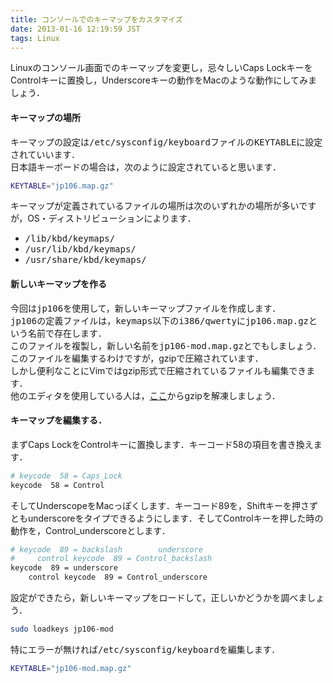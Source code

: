 ```yaml
---
title: コンソールでのキーマップをカスタマイズ
date: 2013-01-16 12:19:59 JST
tags: Linux
---
```


Linuxのコンソール画面でのキーマップを変更し，忌々しいCaps LockキーをControlキーに置換し，Underscoreキーの動作をMacのような動作にしてみましょう．

#### キーマップの場所

キーマップの設定は<span style="font-family:monospace">/etc/sysconfig/keyboard</span>ファイルの<span style="font-family:monospace">KEYTABLE</span>に設定されていいます．  
日本語キーボードの場合は，次のように設定されていると思います．

```sh
KEYTABLE="jp106.map.gz"
```

キーマップが定義されているファイルの場所は次のいずれかの場所が多いですが，OS・ディストリビューションによります．

- <span style="font-family:monospace">/lib/kbd/keymaps/</span>
- <span style="font-family:monospace">/usr/lib/kbd/keymaps/</span>
- <span style="font-family:monospace">/usr/share/kbd/keymaps/</span>

#### 新しいキーマップを作る

今回は<span style="font-family:monospace">jp106</span>を使用して，新しいキーマップファイルを作成します．  
<span style="font-family:monospace">jp106</span>の定義ファイルは，<span style="font-family:monospace">keymaps</span>以下の<span style="font-family:monospace">i386/qwerty</span>に<span style="font-family:monospace">jp106.map.gz</span>という名前で存在します．  
このファイルを複製し，新しい名前を<span style="font-family:monospace">jp106-mod.map.gz</span>とでもしましょう．  
このファイルを編集するわけですが，gzipで圧縮されています．  
しかし便利なことにVimではgzip形式で圧縮されているファイルも編集できます．  
他のエディタを使用している人は，[ここ](https://www.google.co.jp/search?q=gzip+使い方)からgzipを解凍しましょう．



#### キーマップを編集する．

まずCaps LockをControlキーに置換します．キーコード58の項目を書き換えます．

```sh
# keycode  58 = Caps_Lock
keycode  58 = Control
```

そしてUnderscopeをMacっぽくします．キーコード89を，Shiftキーを押さずともunderscoreをタイプできるようにします．そしてControlキーを押した時の動作を，Control_underscoreとします．

```sh
# keycode  89 = backslash        underscore
#     control keycode  89 = Control_backslash
keycode  89 = underscore
    control keycode  89 = Control_underscore
```

設定ができたら，新しいキーマップをロードして，正しいかどうかを調べましょう．

```sh
sudo loadkeys jp106-mod
```

特にエラーが無ければ<span style="font-family:monospace">/etc/sysconfig/keyboard</span>を編集します．

```sh
KEYTABLE="jp106-mod.map.gz"
```

